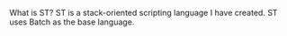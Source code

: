 What is ST?
	ST is a stack-oriented scripting language I have created. ST uses Batch as the base language.
